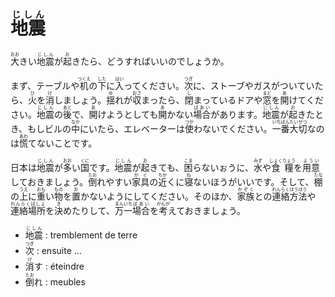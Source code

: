 <ruby><rb>地震</rb><rp>【</rp><rt>じしん</rt><rp>】</rp></ruby>
=======

<ruby><rb>大</rb><rp>【</rp><rt>おお</rt><rp>】</rp></ruby>きい<ruby><rb>地震</rb><rp>【</rp><rt>じしん</rt><rp>】</rp></ruby>が<ruby><rb>起</rb><rp>【</rp><rt>お</rt><rp>】</rp></ruby>きたら、どうすればいいのでしょうか。

まず、テーブルや<ruby><rb>机</rb><rp>【</rp><rt>つくえ</rt><rp>】</rp></ruby>の<ruby><rb>下</rb><rp>【</rp><rt>した</rt><rp>】</rp></ruby>に<ruby><rb>入</rb><rp>【</rp><rt>はい</rt><rp>】</rp></ruby>ってください。<ruby><rb>次</rb><rp>【</rp><rt>つぎ</rt><rp>】</rp></ruby>に、ストーブやガスがついていたら、<ruby><rb>火</rb><rp>【</rp><rt>ひ</rt><rp>】</rp></ruby>を<ruby><rb>消</rb><rp>【</rp><rt>け</rt><rp>】</rp></ruby>しましょう。<ruby><rb>揺</rb><rp>【</rp><rt>ゆ</rt><rp>】</rp></ruby>れが<ruby><rb>収</rb><rp>【</rp><rt>おさ</rt><rp>】</rp></ruby>まったら、<ruby><rb>閉</rb><rp>【</rp><rt>し</rt><rp>】</rp></ruby>まっているドアや<ruby><rb>窓</rb><rp>【</rp><rt>まど</rt><rp>】</rp></ruby>を<ruby><rb>開</rb><rp>【</rp><rt>あ</rt><rp>】</rp></ruby>けてください。<ruby><rb>地震</rb><rp>【</rp><rt>じしん</rt><rp>】</rp></ruby>の<ruby><rb>後</rb><rp>【</rp><rt>あと</rt><rp>】</rp></ruby>で、<ruby><rb>開</rb><rp>【</rp><rt>あ</rt><rp>】</rp></ruby>けようとしても<ruby><rb>開</rb><rp>【</rp><rt>あ</rt><rp>】</rp></ruby>かない<ruby><rb>場合</rb><rp>【</rp><rt>ばあい</rt><rp>】</rp></ruby>があります。<ruby><rb>地震</rb><rp>【</rp><rt>じしん</rt><rp>】</rp></ruby>が<ruby><rb>起</rb><rp>【</rp><rt>お</rt><rp>】</rp></ruby>きたとき、もしビルの<ruby><rb>中</rb><rp>【</rp><rt>なか</rt><rp>】</rp></ruby>にいたら、エレベーターは<ruby><rb>使</rb><rp>【</rp><rt>つか</rt><rp>】</rp></ruby>わないでください。<ruby><rb>一番大切</rb><rp>【</rp><rt>いちばんたいせつ</rt><rp>】</rp></ruby>なのは<ruby><rb>慌</rb><rp>【</rp><rt>あわ</rt><rp>】</rp></ruby>てないことです。

日本は<ruby><rb>地震</rb><rp>【</rp><rt>じしん</rt><rp>】</rp></ruby>が<ruby><rb>多</rb><rp>【</rp><rt>おお</rt><rp>】</rp></ruby>い<ruby><rb>国</rb><rp>【</rp><rt>くに</rt><rp>】</rp></ruby>です。<ruby><rb>地震</rb><rp>【</rp><rt>じしん</rt><rp>】</rp></ruby>が<ruby><rb>起</rb><rp>【</rp><rt>お</rt><rp>】</rp></ruby>きても、<ruby><rb>困</rb><rp>【</rp><rt>こま</rt><rp>】</rp></ruby>らないぉうに、<ruby><rb>水</rb><rp>【</rp><rt>みず</rt><rp>】</rp></ruby>や<ruby><rb>食糧</rb><rp>【</rp><rt>しょくりょう</rt><rp>】</rp></ruby>を<ruby><rb>用意</rb><rp>【</rp><rt>ようい</rt><rp>】</rp></ruby>しておきましょう。<ruby><rb>倒</rb><rp>【</rp><rt>たお</rt><rp>】</rp></ruby>れやすい<ruby><rb>家具</rb><rp>【</rp><rt>かぐ</rt><rp>】</rp></ruby>の<ruby><rb>近</rb><rp>【</rp><rt>ちか</rt><rp>】</rp></ruby>くに<ruby><rb>寝</rb><rp>【</rp><rt>ね</rt><rp>】</rp></ruby>ないほうがいいです。そして、<ruby><rb>棚</rb><rp>【</rp><rt>たな</rt><rp>】</rp></ruby>の<ruby><rb>上</rb><rp>【</rp><rt>うえ</rt><rp>】</rp></ruby>に<ruby><rb>重</rb><rp>【</rp><rt>おも</rt><rp>】</rp></ruby>い<ruby><rb>物</rb><rp>【</rp><rt>もの</rt><rp>】</rp></ruby>を<ruby><rb>置</rb><rp>【</rp><rt>お</rt><rp>】</rp></ruby>かないようにしてください。そのほか、<ruby><rb>家族</rb><rp>【</rp><rt>かぞく</rt><rp>】</rp></ruby>との<ruby><rb>連絡方法</rb><rp>【</rp><rt>れんらくほうほう</rt><rp>】</rp></ruby>や<ruby><rb>連絡場所</rb><rp>【</rp><rt>れんらくばしょ</rt><rp>】</rp></ruby>を<ruby><rb>決</rb><rp>【</rp><rt>き</rt><rp>】</rp></ruby>めたりして、<ruby><rb>万一</rb><rp>【</rp><rt>まんいち</rt><rp>】</rp></ruby><ruby><rb>場合</rb><rp>【</rp><rt>ばあい</rt><rp>】</rp></ruby>を<ruby><rb>考</rb><rp>【</rp><rt>かんが</rt><rp>】</rp></ruby>えておきましょう。

* <ruby><rb>地震</rb><rp>【</rp><rt>じしん</rt><rp>】</rp></ruby> : tremblement de terre
* <ruby><rb>次</rb><rp>【</rp><rt>つぎ</rt><rp>】</rp></ruby> : ensuite …
* <ruby><rb>消</rb><rp>【</rp><rt>け</rt><rp>】</rp></ruby>す : éteindre
* <ruby><rb>倒</rb><rp>【</rp><rt>たお</rt><rp>】</rp></ruby>れ : meubles